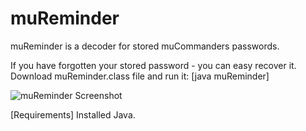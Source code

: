 muReminder
==========

muReminder is a decoder for stored muCommanders passwords.

If you have forgotten your stored password - you can easy recover it. 
Download muReminder.class file and run it: [java muReminder]

![muReminder Screenshot](http://i28.photobucket.com/albums/c220/keiman2/Screen-muReminder_zps95d82033.png "")

[Requirements] Installed Java.

